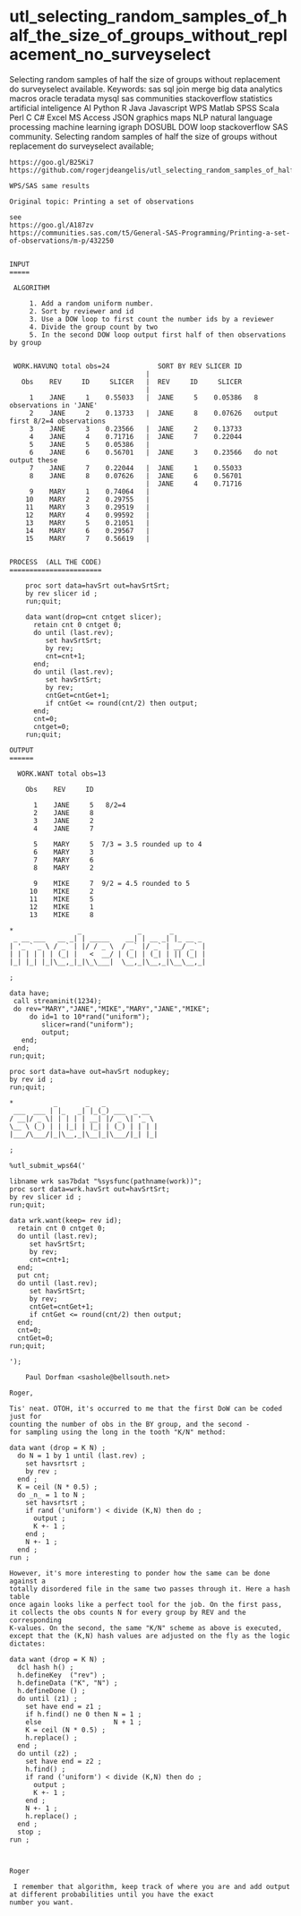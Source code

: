 # utl_selecting_random_samples_of_half_the_size_of_groups_without_replacement_no_surveyselect
Selecting random samples of half the size of groups without replacement do surveyselect available. Keywords: sas sql join merge big data analytics macros oracle teradata mysql sas communities stackoverflow statistics artificial inteligence AI Python R Java Javascript WPS Matlab SPSS Scala Perl C C# Excel MS Access JSON graphics maps NLP natural language processing machine learning igraph DOSUBL DOW loop stackoverflow SAS community.
    Selecting random samples of half the size of groups without replacement do surveyselect available;

    https://goo.gl/B25Ki7
    https://github.com/rogerjdeangelis/utl_selecting_random_samples_of_half_the_size_of_groups_without_replacement_no_surveyselect

    WPS/SAS same results

    Original topic: Printing a set of observations

    see
    https://goo.gl/A187zv
    https://communities.sas.com/t5/General-SAS-Programming/Printing-a-set-of-observations/m-p/432250


    INPUT
    =====

     ALGORITHM

         1. Add a random uniform number.
         2. Sort by reviewer and id
         3. Use a DOW loop to first count the number ids by a reviewer
         4. Divide the group count by two
         5. In the second DOW loop output first half of then observations by group


     WORK.HAVUNQ total obs=24            SORT BY REV SLICER ID
                                      |
       Obs    REV     ID     SLICER   |  REV     ID     SLICER
                                      |
         1    JANE     1    0.55033   |  JANE     5    0.05386   8 observations in 'JANE'
         2    JANE     2    0.13733   |  JANE     8    0.07626   output first 8/2=4 observations
         3    JANE     3    0.23566   |  JANE     2    0.13733
         4    JANE     4    0.71716   |  JANE     7    0.22044
         5    JANE     5    0.05386   |
         6    JANE     6    0.56701   |  JANE     3    0.23566   do not output these
         7    JANE     7    0.22044   |  JANE     1    0.55033
         8    JANE     8    0.07626   |  JANE     6    0.56701
                                      |  JANE     4    0.71716
         9    MARY     1    0.74064   |
        10    MARY     2    0.29755   |
        11    MARY     3    0.29519   |
        12    MARY     4    0.99592   |
        13    MARY     5    0.21051   |
        14    MARY     6    0.29567   |
        15    MARY     7    0.56619   |


    PROCESS  (ALL THE CODE)
    =======================

        proc sort data=havSrt out=havSrtSrt;
        by rev slicer id ;
        run;quit;

        data want(drop=cnt cntget slicer);
          retain cnt 0 cntget 0;
          do until (last.rev);
             set havSrtSrt;
             by rev;
             cnt=cnt+1;
          end;
          do until (last.rev);
             set havSrtSrt;
             by rev;
             cntGet=cntGet+1;
             if cntGet <= round(cnt/2) then output;
          end;
          cnt=0;
          cntget=0;
        run;quit;

    OUTPUT
    ======

      WORK.WANT total obs=13

        Obs    REV     ID

          1    JANE     5   8/2=4
          2    JANE     8
          3    JANE     2
          4    JANE     7

          5    MARY     5  7/3 = 3.5 rounded up to 4
          6    MARY     3
          7    MARY     6
          8    MARY     2

          9    MIKE     7  9/2 = 4.5 rounded to 5
         10    MIKE     2
         11    MIKE     5
         12    MIKE     1
         13    MIKE     8

    *                _              _       _
     _ __ ___   __ _| | _____    __| | __ _| |_ __ _
    | '_ ` _ \ / _` | |/ / _ \  / _` |/ _` | __/ _` |
    | | | | | | (_| |   <  __/ | (_| | (_| | || (_| |
    |_| |_| |_|\__,_|_|\_\___|  \__,_|\__,_|\__\__,_|

    ;

    data have;
     call streaminit(1234);
     do rev="MARY","JANE","MIKE","MARY","JANE","MIKE";
         do id=1 to 10*rand("uniform");
            slicer=rand("uniform");
            output;
       end;
     end;
    run;quit;

    proc sort data=have out=havSrt nodupkey;
    by rev id ;
    run;quit;

    *          _       _   _
     ___  ___ | |_   _| |_(_) ___  _ __
    / __|/ _ \| | | | | __| |/ _ \| '_ \
    \__ \ (_) | | |_| | |_| | (_) | | | |
    |___/\___/|_|\__,_|\__|_|\___/|_| |_|

    ;

    %utl_submit_wps64('

    libname wrk sas7bdat "%sysfunc(pathname(work))";
    proc sort data=wrk.havSrt out=havSrtSrt;
    by rev slicer id ;
    run;quit;

    data wrk.want(keep= rev id);
      retain cnt 0 cntget 0;
      do until (last.rev);
         set havSrtSrt;
         by rev;
         cnt=cnt+1;
      end;
      put cnt;
      do until (last.rev);
         set havSrtSrt;
         by rev;
         cntGet=cntGet+1;
         if cntGet <= round(cnt/2) then output;
      end;
      cnt=0;
      cntGet=0;
    run;quit;

    ');
    
        Paul Dorfman <sashole@bellsouth.net>

    Roger,

    Tis' neat. OTOH, it's occurred to me that the first DoW can be coded just for
    counting the number of obs in the BY group, and the second -
    for sampling using the long in the tooth "K/N" method:

    data want (drop = K N) ;
      do N = 1 by 1 until (last.rev) ;
        set havsrtsrt ;
        by rev ;
      end ;
      K = ceil (N * 0.5) ;
      do _n_ = 1 to N ;
        set havsrtsrt ;
        if rand ('uniform') < divide (K,N) then do ;
          output ;
          K +- 1 ;
        end ;
        N +- 1 ;
      end ;
    run ;

    However, it's more interesting to ponder how the same can be done against a
    totally disordered file in the same two passes through it. Here a hash table
    once again looks like a perfect tool for the job. On the first pass,
    it collects the obs counts N for every group by REV and the corresponding
    K-values. On the second, the same "K/N" scheme as above is executed,
    except that the (K,N) hash values are adjusted on the fly as the logic dictates:

    data want (drop = K N) ;
      dcl hash h() ;
      h.defineKey  ("rev") ;
      h.defineData ("K", "N") ;
      h.defineDone () ;
      do until (z1) ;
        set have end = z1 ;
        if h.find() ne 0 then N = 1 ;
        else                  N + 1 ;
        K = ceil (N * 0.5) ;
        h.replace() ;
      end ;
      do until (z2) ;
        set have end = z2 ;
        h.find() ;
        if rand ('uniform') < divide (K,N) then do ;
          output ;
          K +- 1 ;
        end ;
        N +- 1 ;
        h.replace() ;
      end ;
      stop ;
    run ;



    Roger

     I remember that algorithm, keep track of where you are and add output at different probabilities until you have the exact 
    number you want.
